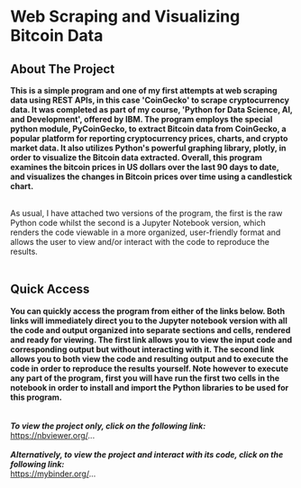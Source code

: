 # Web Scraping and Visualizing Bitcoin Data 

## About The Project
**This is a simple program and one of my first attempts at web scraping data using REST APIs, in this case 'CoinGecko' to scrape cryptocurrency data. It was 
completed as part of my course, 'Python for Data Science, AI, and Development', offered by IBM. The program employs the special python module, PyCoinGecko, 
to extract Bitcoin data from CoinGecko, a popular platform for reporting cryptocurrency prices, charts, and crypto market data. It also utilizes Python's 
powerful graphing library, plotly, in order to visualize the Bitcoin data extracted. Overall, this program examines the bitcoin prices in US dollars over 
the last 90 days to date, and visualizes the changes in Bitcoin prices over time using a candlestick chart.**
<br>
<br>

As usual, I have attached two versions of the program, the first is the raw Python code whilst the second is a Jupyter Notebook version, which renders the code 
viewable in a more organized, user-friendly format and allows the user to view and/or interact with the code to reproduce the results.
<br>
<br>

## Quick Access
**You can quickly access the program from either of the links below. Both links will immediately direct you to the Jupyter notebook version with all the code 
and output organized into separate sections and cells, rendered and ready for viewing. The first link allows you to view the input code and corresponding output 
but without interacting with it. The second link allows you to both view the code and resulting output and to execute the code in order to reproduce the results 
yourself. Note however to execute any part of the program, first you will have run the first two cells in the notebook in order to install and import the Python 
libraries to be used for this program.**
<br>
<br>
<br>
***To view the project only, click on the following link:*** <br>
https://nbviewer.org/...
<br>
<br>
***Alternatively, to view the project and interact with its code, click on the following link:*** <br>
https://mybinder.org/...
<br>
<br>

